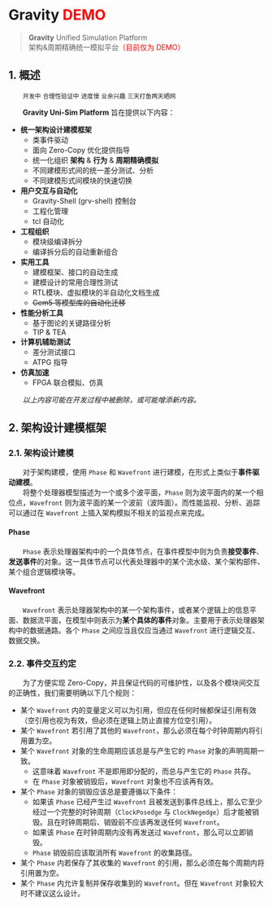 # Gravity <font color="red">DEMO</font>

> **Gravity** Unified Simulation Platform  
> 架构&周期精确统一模拟平台<font color="red">（目前仅为 DEMO）</font>  
>   
  
## 1. 概述  
&emsp;&emsp;```开发中``` ```合理性验证中``` ```进度慢``` ```业余兴趣``` ```三天打鱼两天晒网```  
  
&emsp;&emsp;**Gravity Uni-Sim Platform** 旨在提供以下内容：  
- **统一架构设计建模框架**  
    - 类事件驱动
    - 面向 Zero-Copy 优化提供指导  
    - 统一化组织 **架构** & **行为** & **周期精确模拟**  
    - 不同建模形式间的统一差分测试、分析  
    - 不同建模形式间模块的快速切换  
- **用户交互与自动化**  
    - Gravity-Shell (grv-shell) 控制台  
    - 工程化管理  
    - tcl 自动化  
- **工程组织**  
    - 模块级编译拆分  
    - 编译拆分后的自动重新组合  
- **实用工具**  
    - 建模框架、接口的自动生成  
    - 建模设计的常用合理性测试  
    - RTL模块、虚拟模块的半自动化文档生成  
    - ~~Gem5 等模型库的自动化迁移~~   
- **性能分析工具**  
    - 基于图论的关键路径分析  
    - TIP & TEA  
- **计算机辅助测试**  
    - 差分测试接口  
    - ATPG 指导  
- **仿真加速**  
    - FPGA 联合模拟、仿真

&emsp;&emsp;*以上内容可能在开发过程中被删除，或可能增添新内容。*  


## 2. 架构设计建模框架 

### 2.1. 架构设计建模
&emsp;&emsp;对于架构建模，使用 ```Phase``` 和 ```Wavefront``` 进行建模，在形式上类似于**事件驱动建模**。  
&emsp;&emsp;将整个处理器模型描述为一个或多个波平面，```Phase``` 则为波平面内的某一个相位点，```Wavefront``` 则为波平面的某一个波前（波阵面）。而性能监视、分析、追踪可以通过在 ```Wavefront``` 上插入架构模拟不相关的监视点来完成。   

#### Phase
&emsp;&emsp;```Phase``` 表示处理器架构中的一个具体节点，在事件模型中则为负责**接受事件**、**发送事件**的对象。这一具体节点可以代表处理器中的某个流水级、某个架构部件、某个组合逻辑模块等。  

#### Wavefront  
&emsp;&emsp;```Wavefront``` 表示处理器架构中的某一个架构事件，或者某个逻辑上的信息平面、数据流平面，在模型中则表示为**某个具体的事件**对象。主要用于表示处理器架构中的数据通路。各个 ```Phase``` 之间应当且仅应当通过 ```Wavefront``` 进行逻辑交互、数据交换。    


### 2.2. 事件交互约定  
&emsp;&emsp;为了方便实现 Zero-Copy，并且保证代码的可维护性，以及各个模块间交互的正确性，我们需要明确以下几个规则：  
- 某个 ```Wavefront``` 内的变量定义可以为引用，但应在任何时候都保证引用有效（空引用也视为有效，但必须在逻辑上防止直接方位空引用）。
- 某个 ```Wavefront``` 若引用了其他的 ```Wavefront```，那么必须在每个时钟周期内将引用置为空。    
- 某个 ```Wavefront``` 对象的生命周期应该总是与产生它的 ```Phase``` 对象的声明周期一致。   
    - 这意味着 ```Wavefront``` 不是即用即分配的，而总与产生它的 ```Phase``` 共存。  
    - 在 ```Phase``` 对象被销毁后，```Wavefront``` 对象也不应该再有效。  
- 某个 ```Phase``` 对象的销毁应该总是要遵循以下条件：  
    - 如果该 ```Phase``` 已经产生过 ```Wavefront``` 且被发送到事件总线上，那么它至少经过一个完整的时钟周期（```ClockPosedge``` 与 ```ClockNegedge```）后才能被销毁。且在时钟周期后、销毁前不应该再发送任何 ```Wavefront```。   
    - 如果该 ```Phase``` 在时钟周期内没有再发送过 ```Wavefront```，那么可以立即销毁。  
    - ```Phase``` 销毁前应该取消所有 ```Wavefront``` 的收集路径。   
- 某个 ```Phase``` 内若保存了其收集的 ```Wavefront``` 的引用，那么必须在每个周期内将引用置为空。  
- 某个 ```Phase``` 内允许复制并保存收集到的 ```Wavefront```。但在 ```Wavefront``` 对象较大时不建议这么设计。    

